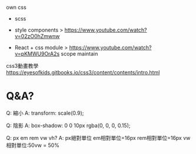 own css
- scss

- style components > https://www.youtube.com/watch?v=02zO0hZmwnw

- React + css module > https://www.youtube.com/watch?v=pKMWU9OrA2s
scope
maintain

css3動畫教學
https://eyesofkids.gitbooks.io/css3/content/contents/intro.html

# Q&A?

Q: 縮小
A: transform: scale(0.9);

Q: 陰影
A: box-shadow: 0 0 10px rgba(0, 0, 0, 0.15);

Q: px em rem vw vh?
A: px絕對單位 em相對單位=16px rem相對單位=16px vw相對單位:50vw = 50%